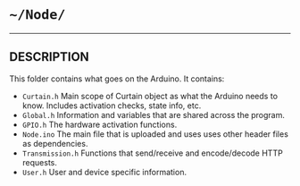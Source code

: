 # `~/Node/`

---

## DESCRIPTION

This folder contains what goes on the Arduino.  It contains:
- `Curtain.h` Main scope of Curtain object as what the Arduino needs to know.  Includes activation checks, state info, etc.
- `Global.h` Information and variables that are shared across the program.
- `GPIO.h` The hardware activation functions.
- `Node.ino` The main file that is uploaded and uses uses other header files as dependencies.
- `Transmission.h` Functions that send/receive and encode/decode HTTP requests.
- `User.h` User and device specific information.
